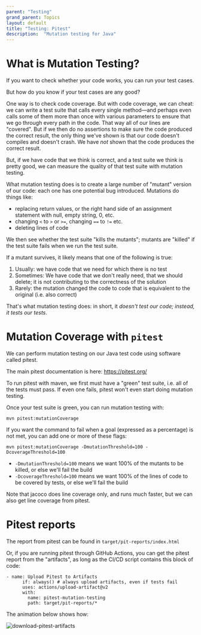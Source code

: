 ```yaml
---
parent: "Testing"
grand_parent: Topics
layout: default
title: "Testing: Pitest"
description:  "Mutation testing for Java"
---
```



# What is Mutation Testing?

If you want to check whether your code works, you can run your test cases.

But how do you know if your test cases are any good?

One way is to check code coverage.  But with code coverage, we can cheat: we can write a test suite that calls every single method&mdash;and perhaps even calls some of them
more than once with various parameters to ensure that we go through every path in the code.  That way all of our lines are "covered".  But if we then do no assertions
to make sure the code produced the correct result, the only thing we've shown is that our code doesn't compiles and doesn't crash.  We have *not* shown that the code
produces the correct result.

But, if we have code that we think is correct, and a test suite we think is pretty good, we can measure the quality of that test suite with mutation testing.

What mutation testing does is to create a large number of "mutant" version of our code: each one has one potential bug introduced.  Mutations do things 
like:
* replacing return values, or the right hand side of an assignment statement with null, empty string, 0, etc.
* changing `<` to `>` or `>=`, changing `==` to `!=` etc.
* deleting lines of code

We then see whether the test suite "kills the mutants"; mutants are "killed" if the test suite fails when we run the test suite.

If a mutant survives, it likely means that one of the following is true:
1. Usually: we have code that we need for which there is no test
2. Sometimes: We have code that we don't really need, that we should delete; it is not contributing to the correctness of the solution
3. Rarely: the mutation changed the code to code that is equivalent to the original (i.e. also correct)

That's what mutation testing does: in short, it *doesn't test our code; instead, it tests our tests*.

# Mutation Coverage with `pitest`

We can perform mutation testing on our Java test code using software called pitest.

The main pitest documentation is here: <https://pitest.org/>

To run pitest with maven, we first must have a "green" test suite, i.e. all of the tests must pass.  If even one fails, pitest won't even start doing mutation testing.

Once your test suite is green, you can run mutation testing with:

```
mvn pitest:mutationCoverage
```

If you want the command to fail when a goal (expressed as a percentage) is not met, you can add one or more of these flags:
```
mvn pitest:mutationCoverage -DmutationThreshold=100 -DcoverageThreshold=100
```

* `-DmutationThreshold=100` means we want 100% of the mutants to be killed, or else we'll fail the build
* `-DcoverageThreshold=100` means we want 100% of the lines of code to be covered by tests, or else we'll fail the build

Note that jacoco does line coverage only, and runs much faster, but we can also get line coverage from pitest.

# Pitest reports

The report from pitest can be found in `target/pit-reports/index.html`

Or, if you are running pitest through GitHub Actions, you can get the pitest report from the "artifacts", as long as the CI/CD script contains this block of code:

```
- name: Upload Pitest to Artifacts
      if: always() # always upload artifacts, even if tests fail
      uses: actions/upload-artifact@v2
      with:
        name: pitest-mutation-testing
        path: target/pit-reports/* 
```

The animation below shows how:

![download-pitest-artifacts](https://user-images.githubusercontent.com/1119017/202891110-71fa0a24-10d3-4dd9-b502-b384d3a2eef8.gif)

